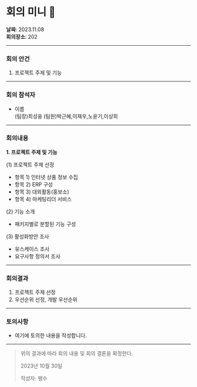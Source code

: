 # 회의 미니 📜
**날짜**: 2023.11.08   
**회의장소**: 202   

---

### 회의 안건
1. 프로젝트 주제 및 기능

---

### 회의 참석자
- 이름  
(팀장)최성웅
(팀원)박근혜,이재우,노윤기,이상희

---

### 회의내용

**1. 프로젝트 주제 및 기능**

   (1) 프로젝트 주제 선정
   
   - 항목 1) 인터넷 상품 정보 수집
   - 항목 2) ERP 구성
   - 항목 3) 대외활동(홍보소)
   - 항목 4) 마케팅리더 서비스
   
   (2) 기능 소개
   
   - 패키지별로 분할된 기능 구성
   
   (3) 활성화방안 조사
   
   - 유스케이스 조사
   - 요구사항 정의서 조사

---

### 회의결과
1. 프로젝트 주제 선정
2. 우선순위 선정, 개발 우선순위

---

### 토의사항
- 여기에 토의한 내용을 작성합니다.

---

> 위의 결과에 따라 회의 내용 및 회의 결론을 확정한다.
>
> 2023년 10월 30일
>
> 작성자: 팽수

